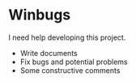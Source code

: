 # Winbugs
I need help developing this project.
- Write documents
- Fix bugs and potential problems
- Some constructive comments
